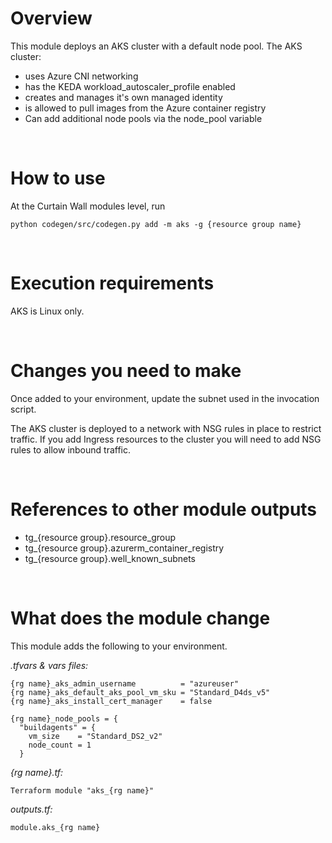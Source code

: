 # Overview

This module deploys an AKS cluster with a default node pool. The AKS cluster:
-  uses Azure CNI networking
- has the KEDA workload_autoscaler_profile enabled
- creates and manages it's own managed identity
- is allowed to pull images from the Azure container registry
- Can add additional node pools via the node_pool variable

&nbsp;
# How to use

At the Curtain Wall modules level, run

`python codegen/src/codegen.py add -m aks -g {resource group name}`

&nbsp;
# Execution requirements

AKS is Linux only.

&nbsp;
# Changes you need to make

Once added to your environment, update the subnet used in the invocation script.

The AKS cluster is deployed to a network with NSG rules in place to restrict traffic.  If you add Ingress resources to the cluster you will need to add NSG rules to allow inbound traffic. 


&nbsp;
# References to other module outputs

- tg_{resource group}.resource_group
- tg_{resource group}.azurerm_container_registry
- tg_{resource group}.well_known_subnets

&nbsp;
# What does the module change

This module adds the following to your environment.

*.tfvars & vars files:*
```
{rg name}_aks_admin_username          = "azureuser" 
{rg name}_aks_default_aks_pool_vm_sku = "Standard_D4ds_v5" 
{rg name}_aks_install_cert_manager    = false

{rg name}_node_pools = {
  "buildagents" = {
    vm_size    = "Standard_DS2_v2"
    node_count = 1
  }
```
*{rg name}.tf:* 
```
Terraform module "aks_{rg name}" 
```
*outputs.tf:*
```
module.aks_{rg name}
```